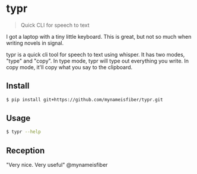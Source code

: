 # typr

> Quick CLI for speech to text

I got a laptop with a tiny little keyboard. This is great, but not so much when writing novels in signal.

typr is a quick cli tool for speech to text using whisper. It has two modes, "type" and "copy". In type mode, typr will type out everything you write. In copy mode, it'll copy what you say to the clipboard.

## Install

```bash
$ pip install git+https://github.com/mynameisfiber/typr.git
```

## Usage

```bash
$ typr --help
```


## Reception

"Very nice. Very useful" @mynameisfiber

